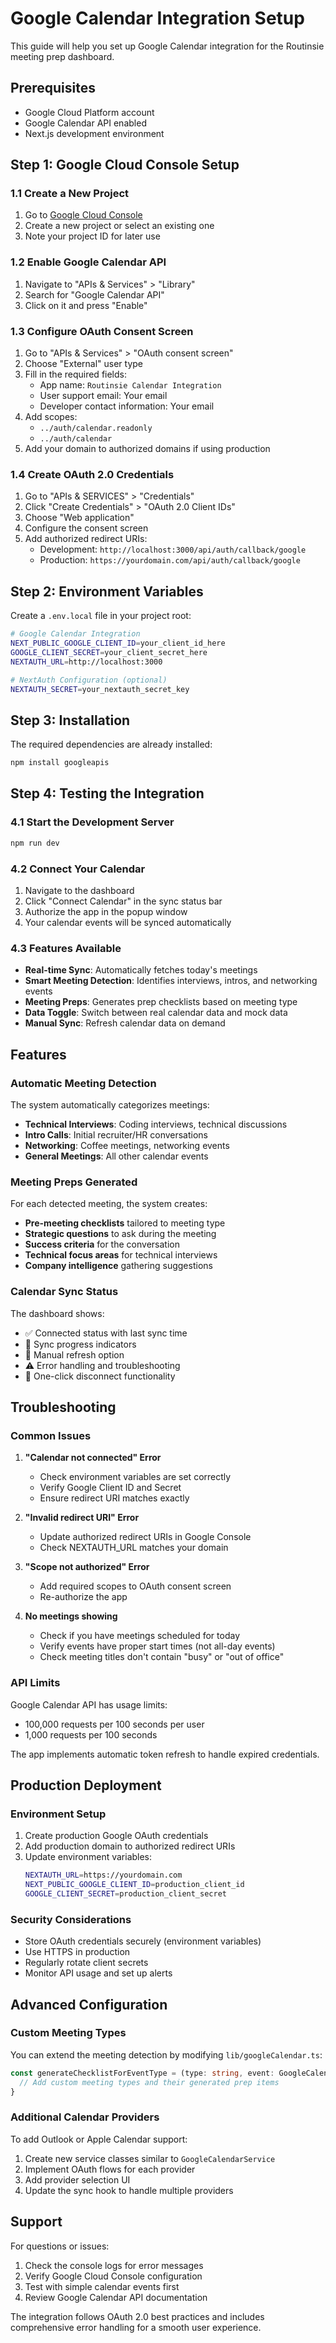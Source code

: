 # Google Calendar Integration Setup

This guide will help you set up Google Calendar integration for the Routinsie meeting prep dashboard.

## Prerequisites

- Google Cloud Platform account
- Google Calendar API enabled
- Next.js development environment

## Step 1: Google Cloud Console Setup

### 1.1 Create a New Project
1. Go to [Google Cloud Console](https://console.cloud.google.com/)
2. Create a new project or select an existing one
3. Note your project ID for later use

### 1.2 Enable Google Calendar API
1. Navigate to "APIs & Services" > "Library"
2. Search for "Google Calendar API"
3. Click on it and press "Enable"

### 1.3 Configure OAuth Consent Screen
1. Go to "APIs & Services" > "OAuth consent screen"
2. Choose "External" user type
3. Fill in the required fields:
   - App name: `Routinsie Calendar Integration`
   - User support email: Your email
   - Developer contact information: Your email
4. Add scopes:
   - `../auth/calendar.readonly`
   - `../auth/calendar`
5. Add your domain to authorized domains if using production

### 1.4 Create OAuth 2.0 Credentials
1. Go to "APIs & SERVICES" > "Credentials"
2. Click "Create Credentials" > "OAuth 2.0 Client IDs"
3. Choose "Web application"
4. Configure the consent screen
5. Add authorized redirect URIs:
   - Development: `http://localhost:3000/api/auth/callback/google`
   - Production: `https://yourdomain.com/api/auth/callback/google`

## Step 2: Environment Variables

Create a `.env.local` file in your project root:

```bash
# Google Calendar Integration
NEXT_PUBLIC_GOOGLE_CLIENT_ID=your_client_id_here
GOOGLE_CLIENT_SECRET=your_client_secret_here
NEXTAUTH_URL=http://localhost:3000

# NextAuth Configuration (optional)
NEXTAUTH_SECRET=your_nextauth_secret_key
```

## Step 3: Installation

The required dependencies are already installed:

```bash
npm install googleapis
```

## Step 4: Testing the Integration

### 4.1 Start the Development Server
```bash
npm run dev
```

### 4.2 Connect Your Calendar
1. Navigate to the dashboard
2. Click "Connect Calendar" in the sync status bar
3. Authorize the app in the popup window
4. Your calendar events will be synced automatically

### 4.3 Features Available

- **Real-time Sync**: Automatically fetches today's meetings
- **Smart Meeting Detection**: Identifies interviews, intros, and networking events
- **Meeting Preps**: Generates prep checklists based on meeting type
- **Data Toggle**: Switch between real calendar data and mock data
- **Manual Sync**: Refresh calendar data on demand

## Features

### Automatic Meeting Detection
The system automatically categorizes meetings:

- **Technical Interviews**: Coding interviews, technical discussions
- **Intro Calls**: Initial recruiter/HR conversations  
- **Networking**: Coffee meetings, networking events
- **General Meetings**: All other calendar events

### Meeting Preps Generated
For each detected meeting, the system creates:

- **Pre-meeting checklists** tailored to meeting type
- **Strategic questions** to ask during the meeting
- **Success criteria** for the conversation
- **Technical focus areas** for technical interviews
- **Company intelligence** gathering suggestions

### Calendar Sync Status
The dashboard shows:

- ✅ Connected status with last sync time
- 🔄 Sync progress indicators
- 🔄 Manual refresh option
- ⚠️ Error handling and troubleshooting
- 🔌 One-click disconnect functionality

## Troubleshooting

### Common Issues

1. **"Calendar not connected" Error**
   - Check environment variables are set correctly
   - Verify Google Client ID and Secret
   - Ensure redirect URI matches exactly

2. **"Invalid redirect URI" Error**
   - Update authorized redirect URIs in Google Console
   - Check NEXTAUTH_URL matches your domain

3. **"Scope not authorized" Error**
   - Add required scopes to OAuth consent screen
   - Re-authorize the app

4. **No meetings showing**
   - Check if you have meetings scheduled for today
   - Verify events have proper start times (not all-day events)
   - Check meeting titles don't contain "busy" or "out of office"

### API Limits
Google Calendar API has usage limits:
- 100,000 requests per 100 seconds per user
- 1,000 requests per 100 seconds
  
The app implements automatic token refresh to handle expired credentials.

## Production Deployment

### Environment Setup
1. Create production Google OAuth credentials
2. Add production domain to authorized redirect URIs
3. Update environment variables:
   ```bash
   NEXTAUTH_URL=https://yourdomain.com
   NEXT_PUBLIC_GOOGLE_CLIENT_ID=production_client_id
   GOOGLE_CLIENT_SECRET=production_client_secret
   ```

### Security Considerations
- Store OAuth credentials securely (environment variables)
- Use HTTPS in production
- Regularly rotate client secrets
- Monitor API usage and set up alerts

## Advanced Configuration

### Custom Meeting Types
You can extend the meeting detection by modifying `lib/googleCalendar.ts`:

```typescript
const generateChecklistForEventType = (type: string, event: GoogleCalendarEvent): string[] => {
  // Add custom meeting types and their generated prep items
}
```

### Additional Calendar Providers
To add Outlook or Apple Calendar support:

1. Create new service classes similar to `GoogleCalendarService`
2. Implement OAuth flows for each provider
3. Add provider selection UI
4. Update the sync hook to handle multiple providers

## Support

For questions or issues:
1. Check the console logs for error messages
2. Verify Google Cloud Console configuration
3. Test with simple calendar events first
4. Review Google Calendar API documentation

The integration follows OAuth 2.0 best practices and includes comprehensive error handling for a smooth user experience.






